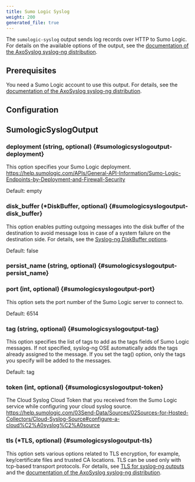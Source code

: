 ```yaml
---
title: Sumo Logic Syslog
weight: 200
generated_file: true
---
```


The `sumologic-syslog` output sends log records over HTTP to Sumo Logic. For details on the available options of the output, see the [documentation of the AxoSyslog syslog-ng distribution](https://axoflow.com/docs/axosyslog-core/chapter-destinations/destination-sumologic-intro/destination-sumologic-options/).

## Prerequisites

You need a Sumo Logic account to use this output. For details, see the [documentation of the AxoSyslog syslog-ng distribution](https://axoflow.com/docs/axosyslog-core/chapter-destinations/destination-sumologic-intro/).


## Configuration
## SumologicSyslogOutput

### deployment (string, optional) {#sumologicsyslogoutput-deployment}

This option specifies your Sumo Logic deployment. https://help.sumologic.com/APIs/General-API-Information/Sumo-Logic-Endpoints-by-Deployment-and-Firewall-Security   

Default:  empty

### disk_buffer (*DiskBuffer, optional) {#sumologicsyslogoutput-disk_buffer}

This option enables putting outgoing messages into the disk buffer of the destination to avoid message loss in case of a system failure on the destination side. For details, see the [Syslog-ng DiskBuffer options](../disk_buffer/).  

Default:  false

### persist_name (string, optional) {#sumologicsyslogoutput-persist_name}


### port (int, optional) {#sumologicsyslogoutput-port}

This option sets the port number of the Sumo Logic server to connect to.  

Default:  6514

### tag (string, optional) {#sumologicsyslogoutput-tag}

This option specifies the list of tags to add as the tags fields of Sumo Logic messages. If not specified, syslog-ng OSE automatically adds the tags already assigned to the message. If you set the tag() option, only the tags you specify will be added to the messages.  

Default:  tag

### token (int, optional) {#sumologicsyslogoutput-token}

The Cloud Syslog Cloud Token that you received from the Sumo Logic service while configuring your cloud syslog source. https://help.sumologic.com/03Send-Data/Sources/02Sources-for-Hosted-Collectors/Cloud-Syslog-Source#configure-a-cloud%C2%A0syslog%C2%A0source 

### tls (*TLS, optional) {#sumologicsyslogoutput-tls}

This option sets various options related to TLS encryption, for example, key/certificate files and trusted CA locations. TLS can be used only with tcp-based transport protocols. For details, see [TLS for syslog-ng outputs](../tls/) and the [documentation of the AxoSyslog syslog-ng distribution](https://axoflow.com/docs/axosyslog-core/chapter-encrypted-transport-tls/tlsoptions/).


